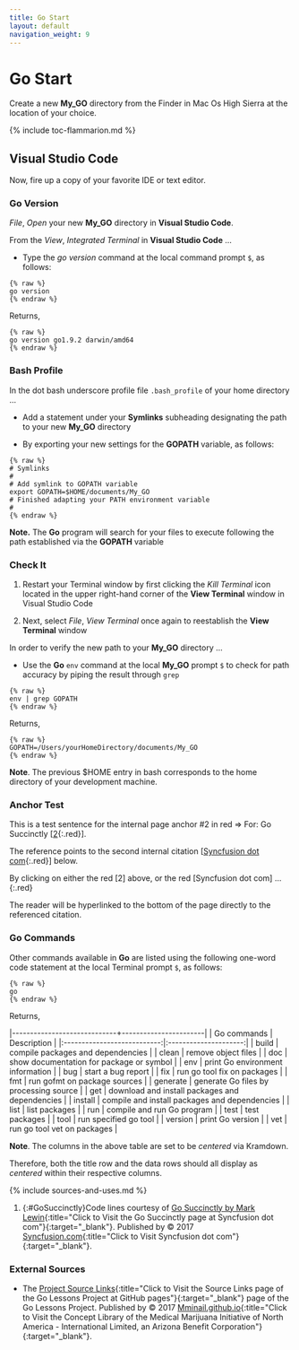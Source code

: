 ```yaml
---
title: Go Start
layout: default
navigation_weight: 9
---
```

# Go Start

Create a new **My_GO** directory from the Finder in Mac Os High Sierra at the location of your choice.

{% include toc-flammarion.md %}

## Visual Studio Code

Now, fire up a copy of your favorite IDE or text editor.

### Go Version

*File*, *Open* your new **My_GO** directory in **Visual Studio Code**.

From the *View*, *Integrated Terminal* in **Visual Studio Code** ...

- Type the *go version* command at the local command prompt `$`, as follows:

```liquid
{% raw %}
go version
{% endraw %}
```

Returns,

```liquid
{% raw %}
go version go1.9.2 darwin/amd64
{% endraw %}
```

### Bash Profile

In the dot bash underscore profile file `.bash_profile` of your home directory ...

- Add a statement under your **Symlinks** subheading designating the path to your new **My_GO** directory

- By exporting your new settings for the **GOPATH** variable, as follows:

```liquid
{% raw %}
# Symlinks
#
# Add symlink to GOPATH variable
export GOPATH=$HOME/documents/My_GO
# Finished adapting your PATH environment variable
#
{% endraw %}
```

**Note.** The **Go** program will search for your files to execute following the path established via the **GOPATH** variable

### Check It

1. Restart your Terminal window by first clicking the *Kill Terminal* icon located in the upper right-hand corner of the **View Terminal** window in Visual Studio Code

1. Next, select *File*, *View Terminal* once again to reestablish the **View Terminal** window

In order to verify the new path to your **My_GO** directory ...

- Use the **Go** `env` command at the local **My_GO** prompt `$` to check for path accuracy by piping the result through `grep`

```liquid
{% raw %}
env | grep GOPATH
{% endraw %}
```

Returns,

```liquid
{% raw %}
GOPATH=/Users/yourHomeDirectory/documents/My_GO
{% endraw %}
```

**Note**. The previous $HOME entry in bash corresponds to the home directory of your development machine.

### Anchor Test

This is a test sentence for the internal page anchor #2 in red => For: Go Succinctly [[2](#GoSuccinctly){:.red}].

The reference points to the second internal citation [[Syncfusion dot com](#GoSuccinctly){:.red}] below.

By clicking on either the red [2] above, or the red [Syncfusion dot com] ...
{:.red}

The reader will be hyperlinked to the bottom of the page directly to the referenced citation.

### Go Commands

Other commands available in **Go** are listed using the following one-word code statement at the local Terminal prompt `$`, as follows:

```liquid
{% raw %}
go
{% endraw %}
```

Returns,

|-----------------------------+-----------------------|
| Go commands | Description |
|:---------------------------:|:---------------------:|
| build | compile packages and dependencies |
| clean | remove object files |
| doc | show documentation for package or symbol |
| env | print Go environment information |
| bug | start a bug report |
| fix | run go tool fix on packages |
| fmt | run gofmt on package sources |
| generate | generate Go files by processing source |
| get | download and install packages and dependencies |
| install | compile and install packages and dependencies |
| list | list packages |
| run | compile and run Go program |
| test | test packages |
| tool | run specified go tool |
| version | print Go version |
| vet | run go tool vet on packages |

**Note**. The columns in the above table are set to be *centered* via Kramdown.

Therefore, both the title row and the data rows should all display as *centered* within their respective columns.

{% include sources-and-uses.md %}

1. {:#GoSuccinctly}Code lines courtesy of [Go Succinctly by Mark Lewin](https://www.syncfusion.com/resources/techportal/details/ebooks/Go_Succinctly){:title="Click to Visit the Go Succinctly page at Syncfusion dot com"}{:target="_blank"}. Published by © 2017 [Syncfusion.com](https://www.syncfusion.com/){:title="Click to Visit Syncfusion dot com"}{:target="_blank"}.

### External Sources

- The [Project Source Links](https://mminail.github.io/Go/Source-Go-Links.htm){:title="Click to Visit the Source Links page of the Go Lessons Project at GitHub pages"}{:target="_blank"} page of the Go Lessons Project. Published by © 2017 [Mminail.github.io](https://mminail.github.io/){:title="Click to Visit the Concept Library of the Medical Marijuana Initiative of North America - International Limited, an Arizona Benefit Corporation"}{:target="_blank"}.

